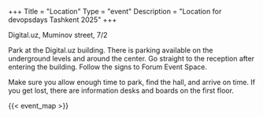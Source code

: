 +++
Title = "Location"
Type = "event"
Description = "Location for devopsdays Tashkent 2025"
+++

Digital.uz, Muminov street, 7/2

Park at the Digital.uz building. There is parking available on the underground levels and around the center.
Go straight to the reception after entering the building. 
Follow the signs to Forum Event Space.

Make sure you allow enough time to park, find the hall, and arrive on time. If you get lost, there are information desks and boards on the first floor.

<!-- Uncomment this only if you have set the coordinates for your location in the config yaml. Get Latitude and Longitude of a Point: http://itouchmap.com/latlong.html -->
{{< event_map >}}

<!-- Edit and uncomment to let people know what accessibility features you have available -->
<!-- 
    Example from Minneapolis 2020

    We offer wheelchair-designated spaces, chairs, and standing options (with tall tables) in the mainstage session room; a quiet room; bathrooms labeled according to the facilities they contain; professional live captioning of mainstage sessions; ingredient labeling (based on data provided when registering); and private space (upon request) for those nursing. We'd also be happy to accommodate any other accessibility needs upon request: {{< email_organizers >}}    
-->